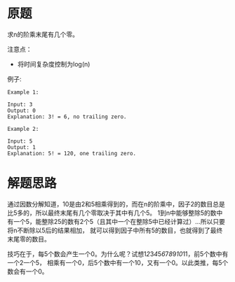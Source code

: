# 原题

求n的阶乘末尾有几个零。

注意点：

  - 将时间复杂度控制为log(n)

例子:

```
Example 1:

Input: 3
Output: 0
Explanation: 3! = 6, no trailing zero.

Example 2:

Input: 5
Output: 1
Explanation: 5! = 120, one trailing zero.
```

# 解题思路
通过因数分解知道，10是由2和5相乘得到的，而在n的阶乘中，因子2的数目总是比5多的，所以最终末尾有几个零取决于其中有几个5。
1到n中能够整除5的数中有一个5，能整除25的数有2个5（且其中一个在整除5中已经计算过）...所以只要将n不断除以5后的结果相加，
就可以得到因子中所有5的数目，也就得到了最终末尾零的数目。

技巧在于，每5个数会产生一个0。为什么呢？试想1*2*3*4*5*6*7*8*9*10*11，前5个数中有一个2一个5，
相乘有一个0，后5个数中有一个10，又有一个0。以此类推，每5个数会有一个0。
